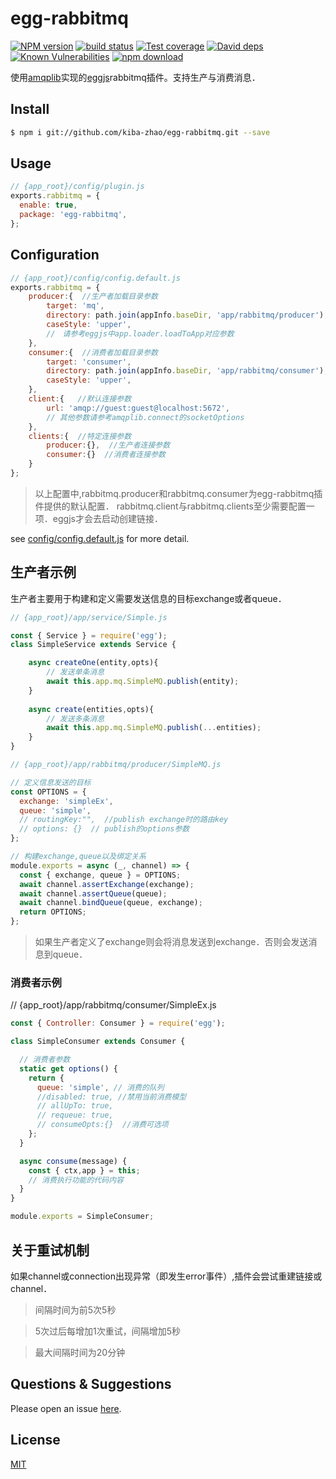 # egg-rabbitmq

[![NPM version][npm-image]][npm-url]
[![build status][travis-image]][travis-url]
[![Test coverage][codecov-image]][codecov-url]
[![David deps][david-image]][david-url]
[![Known Vulnerabilities][snyk-image]][snyk-url]
[![npm download][download-image]][download-url]

[npm-image]: https://img.shields.io/npm/v/egg-rabbitmq.svg?style=flat-square
[npm-url]: https://npmjs.org/package/egg-rabbitmq
[travis-image]: https://img.shields.io/travis/eggjs/egg-rabbitmq.svg?style=flat-square
[travis-url]: https://travis-ci.org/eggjs/egg-rabbitmq
[codecov-image]: https://img.shields.io/codecov/c/github/eggjs/egg-rabbitmq.svg?style=flat-square
[codecov-url]: https://codecov.io/github/eggjs/egg-rabbitmq?branch=master
[david-image]: https://img.shields.io/david/eggjs/egg-rabbitmq.svg?style=flat-square
[david-url]: https://david-dm.org/eggjs/egg-rabbitmq
[snyk-image]: https://snyk.io/test/npm/egg-rabbitmq/badge.svg?style=flat-square
[snyk-url]: https://snyk.io/test/npm/egg-rabbitmq
[download-image]: https://img.shields.io/npm/dm/egg-rabbitmq.svg?style=flat-square
[download-url]: https://npmjs.org/package/egg-rabbitmq

使用[amqplib](http://www.squaremobius.net/amqp.node/)实现的[eggjs](https://eggjs.org/zh-cn/index.html)rabbitmq插件。支持生产与消费消息．

## Install

```bash
$ npm i git://github.com/kiba-zhao/egg-rabbitmq.git --save
```

## Usage

```js
// {app_root}/config/plugin.js
exports.rabbitmq = {
  enable: true,
  package: 'egg-rabbitmq',
};
```

## Configuration

```js
// {app_root}/config/config.default.js
exports.rabbitmq = {
    producer:{  //生产者加载目录参数
        target: 'mq',
        directory: path.join(appInfo.baseDir, 'app/rabbitmq/producer'),
        caseStyle: 'upper',
        //　请参考eggjs中app.loader.loadToApp对应参数
    },
    consumer:{  //消费者加载目录参数
        target: 'consumer',
        directory: path.join(appInfo.baseDir, 'app/rabbitmq/consumer'),
        caseStyle: 'upper',
    },
    client:{   //默认连接参数
        url: 'amqp://guest:guest@localhost:5672',
        // 其他参数请参考amqplib.connect的socketOptions
    },
    clients:{  //特定连接参数
        producer:{},  //生产者连接参数
        consumer:{}  //消费者连接参数
    }
};
```

> 以上配置中,rabbitmq.producer和rabbitmq.consumer为egg-rabbitmq插件提供的默认配置．
> rabbitmq.client与rabbitmq.clients至少需要配置一项．eggjs才会去启动创建链接．

see [config/config.default.js](config/config.default.js) for more detail.

## 生产者示例 ##
生产者主要用于构建和定义需要发送信息的目标exchange或者queue．
``` javascript
// {app_root}/app/service/Simple.js

const { Service } = require('egg');
class SimpleService extends Service {

    async createOne(entity,opts){
        // 发送单条消息
        await this.app.mq.SimpleMQ.publish(entity);
    }
    
    async create(entities,opts){
        // 发送多条消息
        await this.app.mq.SimpleMQ.publish(...entities);
    }
}

```

``` javascript
// {app_root}/app/rabbitmq/producer/SimpleMQ.js

// 定义信息发送的目标
const OPTIONS = {
  exchange: 'simpleEx',
  queue: 'simple',
  // routingKey:"",  //publish exchange时的路由key
  // options: {}  // publish的options参数
};

// 构建exchange,queue以及绑定关系
module.exports = async (_, channel) => {
  const { exchange, queue } = OPTIONS;
  await channel.assertExchange(exchange);
  await channel.assertQueue(queue);
  await channel.bindQueue(queue, exchange);
  return OPTIONS;
};

```

> 如果生产者定义了exchange则会将消息发送到exchange．否则会发送消息到queue．

### 消费者示例 ###
// {app_root}/app/rabbitmq/consumer/SimpleEx.js

``` javascript
const { Controller: Consumer } = require('egg');

class SimpleConsumer extends Consumer {

  // 消费者参数
  static get options() {
    return {
      queue: 'simple', // 消费的队列
      //disabled: true, //禁用当前消费模型
      // allUpTo: true,
      // requeue: true,
      // consumeOpts:{}  //消费可选项
    };
  }

  async consume(message) {
    const { ctx,app } = this;
    // 消费执行功能的代码内容
  }
}

module.exports = SimpleConsumer;
```

## 关于重试机制 ##
如果channel或connection出现异常（即发生error事件）,插件会尝试重建链接或channel．

> 间隔时间为前5次5秒

> 5次过后每增加1次重试，间隔增加5秒

> 最大间隔时间为20分钟

## Questions & Suggestions


Please open an issue [here](https://github.com/kiba-zhao/egg-rabbitmq/issues).

## License

[MIT](LICENSE)

